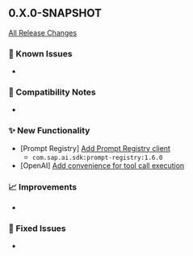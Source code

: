 ## 0.X.0-SNAPSHOT

[All Release Changes](https://github.com/SAP/ai-sdk-java/releases/)

### 🚧 Known Issues

-

### 🔧 Compatibility Notes

-

### ✨ New Functionality

- [Prompt Registry] [Add Prompt Registry client](https://sap.github.io/ai-sdk/docs/java/ai-core/prompt-registry)
  - `com.sap.ai.sdk:prompt-registry:1.6.0`
- [OpenAI] [Add convenience for tool call execution](https://sap.github.io/ai-sdk/docs/java/foundation-models/openai/chat-completion#executing-tool-calls)


### 📈 Improvements

-

### 🐛 Fixed Issues

-
